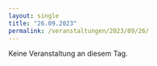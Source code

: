 ```yaml
---
layout: single
title: "26.09.2023"
permalink: /veranstaltungen/2023/09/26/
---
```


Keine Veranstaltung an diesem Tag.
